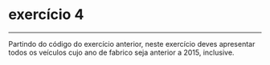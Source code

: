 # exercício 4
------------------------------------------------------------
Partindo do código do exercício anterior, neste exercício
deves apresentar todos os veículos cujo ano de fabrico seja
anterior a 2015, inclusive.

